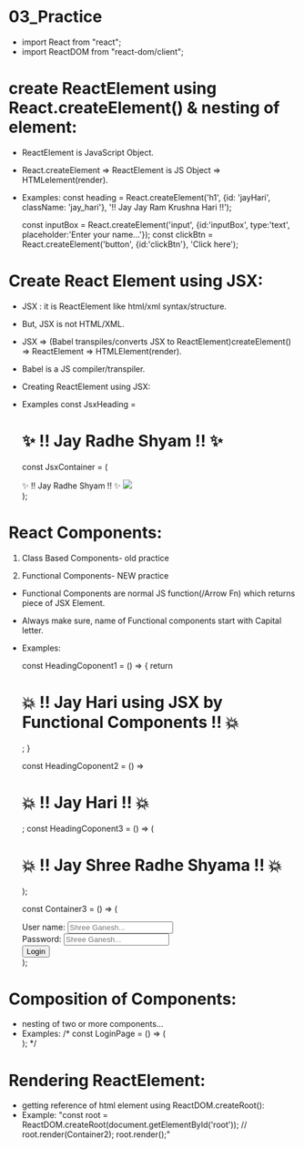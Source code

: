 # 03_Practice 

- import React from "react";
- import ReactDOM from "react-dom/client";


# create ReactElement using React.createElement() & nesting of element:
- ReactElement is JavaScript Object.
- React.createElement => ReactElement is JS Object => HTMLelement(render).
- Examples:
  const heading = React.createElement('h1', {id: 'jayHari', className: 'jay_hari'}, '!! Jay Jay Ram Krushna Hari !!');
  
  const inputBox = React.createElement('input', {id:'inputBox', type:'text', placeholder:'Enter your name...'});
  const clickBtn = React.createElement('button', {id:'clickBtn'}, 'Click here');


# Create React Element using JSX:
- JSX : it is ReactElement like html/xml syntax/structure.
- But, JSX is not HTML/XML.
- JSX => (Babel transpiles/converts JSX to ReactElement)createElement() => ReactElement => HTMLElement(render).
- Babel is a JS compiler/transpiler.

- Creating ReactElement using JSX:
- Examples
  const JsxHeading = <h1 className="heading">✨ !! Jay Radhe Shyam !! ✨</h1>

  const JsxContainer = (
    <div className="container">
      <label>✨ !! Jay Radhe Shyam !! ✨</label>
      <img className="radheImg" src="https://cdn.shopclues.com/images1/detailed/91725/140527619-91725149-1535802376.jpg"/>
    </div>
  );



# React Components:
1) Class Based Components- old practice


2) Functional Components- NEW practice
- Functional Components are normal JS function(/Arrow Fn) which returns piece of JSX Element.
- Always make sure, name of Functional components start with Capital letter.
- Examples:

  const HeadingCoponent1 = () => {
    return <h1 id="heading">💥 !! Jay Hari using JSX by Functional Components !! 💥</h1>;
  } 

  const HeadingCoponent2 = () => <h1 id="heading">💥 !! Jay Hari  !! 💥</h1>;
  const HeadingCoponent3 = () => (
    <h1 id="heading">💥 !! Jay Shree Radhe Shyama !! 💥</h1>
  );

  const Container3 = () => (
    <div className="container_box" id="container">
      <div className="loginBox">
        <label htmlFor="userName">User name: </label>
        <input className="user_name" name="userName" id="userName" placeholder="Shree Ganesh..."/>
      </div>
      <div className="loginBox">
        <label htmlFor="userPswd">Password: </label>
        <input className="user_password" name="userPswd" id="userPswd" placeholder="Shree Ganesh..."/>
      </div>
      <button className="login_btn">Login</button>
    </div>
  );


# Composition of Components: 
- nesting of two or more components...
- Examples:
  /* const LoginPage = () => (
    <div className="containerBox">
      <HeadingCoponent3 />
      <HeadingCoponent2 />
      <Container3/>
    </div>
  ); */


# Rendering ReactElement:
- getting reference of html element using ReactDOM.createRoot():
- Example:
  "const root = ReactDOM.createRoot(document.getElementById('root'));
  // root.render(Container2);
  root.render(<LoginPage/>);"